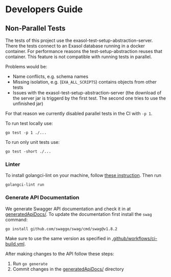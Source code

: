 # Developers Guide

## Non-Parallel Tests

The tests of this project use the exasol-test-setup-abstraction-server. There the tests connect to an Exasol database
running in a docker container.
For performance reasons the test-setup-abstraction reuses that container.
This feature is not compatible with running tests in parallel.

Problems would be:

* Name conflicts, e.g. schema names
* Missing isolation, e.g. (`EXA_ALL_SCRIPTS`) contains objects from other tests
* Issues with the exasol-test-setup-abstraction-server (the download of the server jar is triggerd by the first test.
  The second one tries to use the unfinished jar)

For that reason we currently disabled parallel tests in the CI with `-p 1`.

To run test locally use:

```shell
go test -p 1 ./...
```

To run only unit tests use:

```shell
go test -short ./...
```

### Linter

To install golangci-lint on your machine, follow [these instruction](https://golangci-lint.run/usage/install/#local-installation). Then run

```shell
golangci-lint run
```
### Generate API Documentation

We generate Swagger API documentation and check it in at [generatedApiDocs/](../../generatedApiDocs/). To update the documentation first install the `swag` command:

```shell
go install github.com/swaggo/swag/cmd/swag@v1.8.2
```

Make sure to use the same version as specified in [.github/workflows/ci-build.yml](../../.github/workflows/ci-build.yml).

After making changes to the API follow these steps:

1. Run `go generate`
2. Commit changes in the [generatedApiDocs/](../../generatedApiDocs/) directory
